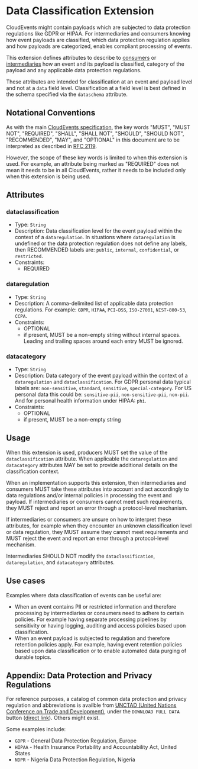 # Data Classification Extension

CloudEvents might contain payloads which are subjected to data protection
regulations like GDPR or HIPAA. For intermediaries and consumers knowing how
event payloads are classified, which data protection regulation applies and how
payloads are categorized, enables compliant processing of events.

This extension defines attributes to describe to
[consumers](../spec.md#consumer) or [intermediaries](../spec.md#intermediary)
how an event and its payload is classified, category of the payload and any
applicable data protection regulations.

These attributes are intended for classification at an event and payload level
and not at a `data` field level. Classification at a field level is best defined
in the schema specified via the `dataschema` attribute.

## Notational Conventions

As with the main [CloudEvents specification](../spec.md), the key words "MUST",
"MUST NOT", "REQUIRED", "SHALL", "SHALL NOT", "SHOULD", "SHOULD NOT",
"RECOMMENDED", "MAY", and "OPTIONAL" in this document are to be interpreted as
described in [RFC 2119](https://tools.ietf.org/html/rfc2119).

However, the scope of these key words is limited to when this extension is used.
For example, an attribute being marked as "REQUIRED" does not mean it needs to
be in all CloudEvents, rather it needs to be included only when this extension
is being used.

## Attributes

### dataclassification

- Type: `String`
- Description: Data classification level for the event payload within the
  context of a `dataregulation`. In situations where `dataregulation` is
  undefined or the data protection regulation does not define any labels, then
  RECOMMENDED labels are: `public`, `internal`, `confidential`, or
  `restricted`.
- Constraints:
  - REQUIRED

### dataregulation

- Type: `String`
- Description: A comma-delimited list of applicable data protection regulations.
  For example: `GDPR`, `HIPAA`, `PCI-DSS`, `ISO-27001`, `NIST-800-53`, `CCPA`.
- Constraints:
  - OPTIONAL
  - if present, MUST be a non-empty string without internal spaces. Leading and
    trailing spaces around each entry MUST be ignored.

### datacategory

- Type: `String`
- Description: Data category of the event payload within the context of a
  `dataregulation` and `dataclassification`. For GDPR personal data typical
  labels are: `non-sensitive`, `standard`, `sensitive`, `special-category`. For
  US personal data this could be: `sensitive-pii`, `non-sensitive-pii`,
  `non-pii`. And for personal health information under HIPAA: `phi`.
- Constraints:
  - OPTIONAL
  - if present, MUST be a non-empty string

## Usage

When this extension is used, producers MUST set the value of the
`dataclassification` attribute. When applicable the `dataregulation` and
`datacategory` attributes MAY be set to provide additional details on the
classification context.

When an implementation supports this extension, then intermediaries and
consumers MUST take these attributes into account and act accordingly to data
regulations and/or internal policies in processing the event and payload. If
intermediaries or consumers cannot meet such requirements, they MUST reject and
report an error through a protocol-level mechanism.

If intermediaries or consumers are unsure on how to interpret these attributes,
for example when they encounter an unknown classification level or data
regulation, they MUST assume they cannot meet requirements and MUST reject the
event and report an error through a protocol-level mechanism.

Intermediaries SHOULD NOT modify the `dataclassification`, `dataregulation`, and
`datacategory` attributes.

## Use cases

Examples where data classification of events can be useful are:

- When an event contains PII or restricted information and therefore processing
  by intermediaries or consumers need to adhere to certain policies. For example
  having separate processing pipelines by sensitivity or having logging,
  auditing and access policies based upon classification.
- When an event payload is subjected to regulation and therefore retention
  policies apply. For example, having event retention policies based upon data
  classification or to enable automated data purging of durable topics.

## Appendix: Data Protection and Privacy Regulations

For reference purposes, a catalog of common data protection and privacy
regulation and abbreviations is availble from [UNCTAD
(United Nations Conference on Trade and
Development)](https://unctad.org/page/data-protection-and-privacy-legislation-worldwide),
under the `DOWNLOAD FULL DATA` button ([direct
link](https://unctad.org/system/files/information-document/DP.xlsx)). Others
might exist.

Some examples include:
- `GDPR` - General Data Protection Regulation, Europe
- `HIPAA` - Health Insurance Portability and Accountability Act, United States
- `NDPR` - Nigeria Data Protection Regulation, Nigeria
